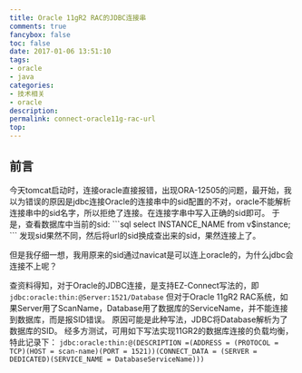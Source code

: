 ```yaml
---
title: Oracle 11gR2 RAC的JDBC连接串 
comments: true
fancybox: false
toc: false
date: 2017-01-06 13:51:10
tags:
- oracle
- java
categories:
- 技术相关
- oracle
description:
permalink: connect-oracle11g-rac-url
top:
---
```

<h2 id="intro">前言</h2>
今天tomcat启动时，连接oracle直接报错，出现ORA-12505的问题，最开始，我以为错误的原因是jdbc连接Oracle的连接串中的sid配置的不对，oracle不能解析连接串中的sid名字，所以拒绝了连接。在连接字串中写入正确的sid即可。
<!--more-->
于是，查看数据库中当前的sid:
```sql
select INSTANCE_NAME from v$instance;
```
发现sid果然不同，然后将url的sid换成查出来的sid，果然连接上了。

但是我仔细一想，我用原来的sid通过navicat是可以连上oracle的，为什么jdbc会连接不上呢？

查资料得知，对于Oracle的JDBC连接，是支持EZ-Connect写法的，即`jdbc:oracle:thin:@Server:1521/Database`
但对于Oracle 11gR2 RAC系统，如果Server用了ScanName，Database用了数据库的ServiceName，并不能连接到数据库，而是报SID错误。
原因可能是此种写法，JDBC将Database解析为了数据库的SID。
经多方测试，可用如下写法实现11GR2的数据库连接的负载均衡，特此记录下：
`jdbc:oracle:thin:@(DESCRIPTION =(ADDRESS = (PROTOCOL = TCP)(HOST = scan-name)(PORT = 1521))(CONNECT_DATA = (SERVER = DEDICATED)(SERVICE_NAME = DatabaseServiceName)))`